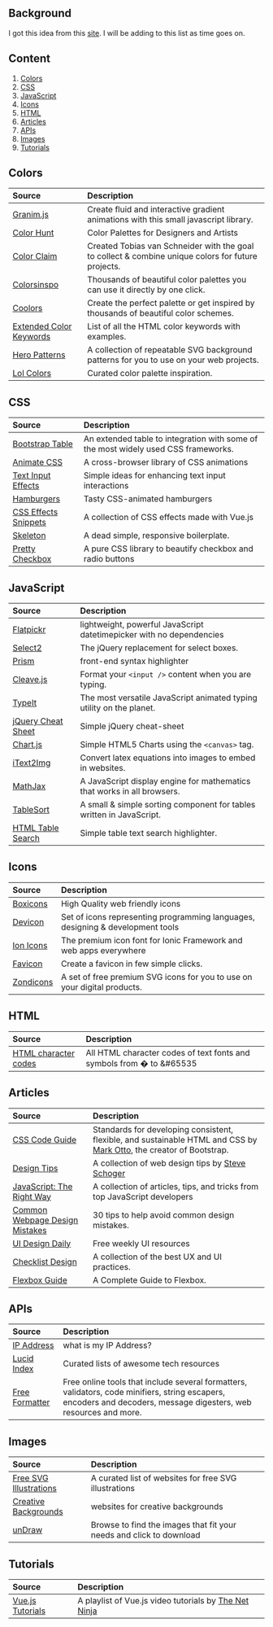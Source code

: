 ## Background

I got this idea from this [site](https://webdevresources.info/colors). I will be adding to this list as time goes on.

## Content
1. [Colors](#colors)
2. [CSS](#css)
3. [JavaScript](#javascript)
4. [Icons](#icons)
5. [HTML](#html)
6. [Articles](#articles)
7. [APIs](#apis)
8. [Images](#images)
9. [Tutorials](#tutorials)

## Colors

Source | Description
:--- | :---
[Granim.js](https://github.com/sarcadass/granim.js) | Create fluid and interactive gradient animations with this small javascript library.
[Color Hunt](https://colorhunt.co/) | Color Palettes for Designers and Artists
[Color Claim](https://www.vanschneider.com/colors) | Created Tobias van Schneider with the goal to collect & combine unique colors for future projects.
[Colorsinspo](https://colorsinspo.com/) | Thousands of beautiful color palettes you can use it directly by one click.
[Coolors](https://coolors.co/) | Create the perfect palette or get inspired by thousands of beautiful color schemes.
[Extended Color Keywords](https://drafts.csswg.org/css-color-3/#svg-color) | List of all the HTML color keywords with examples.
[Hero Patterns](http://www.heropatterns.com/) | A collection of repeatable SVG background patterns for you to use on your web projects.
[Lol Colors](https://www.webdesignrankings.com/resources/lolcolors/) | Curated color palette inspiration.


## CSS

Source | Description
:--- | :---
[Bootstrap Table](https://bootstrap-table.com/docs/getting-started/introduction/) | An extended table to integration with some of the most widely used CSS frameworks.
[Animate CSS](https://daneden.github.io/animate.css/) | A cross-browser library of CSS animations
[Text Input Effects](https://tympanus.net/Development/TextInputEffects/index.html) | Simple ideas for enhancing text input interactions
[Hamburgers](https://jonsuh.com/hamburgers/) | Tasty CSS-animated hamburgers
[CSS Effects Snippets](https://emilkowalski.github.io/css-effects-snippets/) | A collection of CSS effects made with Vue.js
[Skeleton](http://getskeleton.com/) | A dead simple, responsive boilerplate.
[Pretty Checkbox](https://lokesh-coder.github.io/pretty-checkbox/) | A pure CSS library to beautify checkbox and radio buttons

## JavaScript

Source | Description
:--- | :---
[Flatpickr](https://flatpickr.js.org/) | lightweight, powerful JavaScript datetimepicker with no dependencies
[Select2](https://select2.org/) | The jQuery replacement for select boxes.
[Prism](https://prismjs.com/) | front-end syntax highlighter
[Cleave.js](https://nosir.github.io/cleave.js/) | Format your ```<input />``` content when you are typing.
[TypeIt](https://typeitjs.com/) | The most versatile JavaScript animated typing utility on the planet.
[jQuery Cheat Sheet](https://websitesetup.org/wp-content/uploads/2017/01/wsu-jquery-cheat-sheet.pdf) | Simple jQuery cheat-sheet
[Chart.js](https://www.chartjs.org/docs/latest/) | Simple HTML5 Charts using the ```<canvas>``` tag.
[iText2Img](http://www.sciweavers.org/free-online-latex-equation-editor) | Convert latex equations into images to embed in websites.
[MathJax](https://www.mathjax.org/) | A JavaScript display engine for mathematics that works in all browsers.
[TableSort](https://github.com/tristen/tablesort) | A small & simple sorting component for tables written in JavaScript.
[HTML Table Search](https://github.com/niksofteng/html-table-search-js) | Simple table text search highlighter.

## Icons

Source | Description
:--- | :---
[Boxicons](https://boxicons.com/) | High Quality web friendly icons
[Devicon](https://konpa.github.io/devicon/) | Set of icons representing programming languages, designing & development tools
[Ion Icons](https://ionicons.com/) | The premium icon font for Ionic Framework and web apps everywhere
[Favicon](https://favicon.io/favicon-generator/) | Create a favicon in few simple clicks.
[Zondicons](http://www.zondicons.com/icons.html) | A set of free premium SVG icons for you to use on your digital products.

## HTML

Source | Description
:--- | :---
[HTML character codes](https://www.rapidtables.com/web/html/html-codes.html) | All HTML character codes of text fonts and symbols from &#0; to &#65535

## Articles

Source | Description
:--- | :---
[CSS Code Guide](https://codeguide.co/) | Standards for developing consistent, flexible, and sustainable HTML and CSS by [Mark Otto](https://mdo.fm/), the creator of Bootstrap.
[Design Tips](https://twitter.com/i/events/994601867987619840) | A collection of web design tips by [Steve Schoger](https://twitter.com/steveschoger)
[JavaScript: The Right Way](https://jstherightway.org/) | A collection of articles, tips, and tricks from top JavaScript developers
[Common Webpage Design Mistakes](http://blog-en.tilda.cc/articles-website-design-mistakes) | 30 tips to help avoid common design mistakes.
[UI Design Daily](https://uidesigndaily.com/) | Free weekly UI resources
[Checklist Design](https://www.checklist.design/) | A collection of the best UX and UI practices.
[Flexbox Guide](https://css-tricks.com/snippets/css/a-guide-to-flexbox/) | A Complete Guide to Flexbox.


## APIs

Source | Description
:--- | :---
[IP Address](http://ip4.me/) | what is my IP Address?
[Lucid Index](https://lucidindex.com/) | Curated lists of awesome tech resources
[Free Formatter](https://www.freeformatter.com/) | Free online tools that include several formatters, validators, code minifiers, string escapers, encoders and decoders, message digesters, web resources and more.

## Images

Source | Description
:--- | :---
[Free SVG Illustrations](https://wweb.dev/resources/free-svg-illustrations) | A curated list of websites for free SVG illustrations
[Creative Backgrounds](https://wweb.dev/resources/creative-backgrounds) | websites for creative backgrounds
[unDraw](https://undraw.co/illustrations) | Browse to find the images that fit your needs and click to download

## Tutorials

Source | Description
:--- | :---
[Vue.js Tutorials](https://www.youtube.com/playlist?list=PL4cUxeGkcC9gQcYgjhBoeQH7wiAyZNrYa) | A playlist of Vue.js video tutorials by [The Net Ninja](https://www.youtube.com/channel/UCW5YeuERMmlnqo4oq8vwUpg)



<script>

  $(document).ready(function() {
    sortTables();
  });


  function sortTables() {
    var tables = $('table');
    var size = tables.length;

    for (var count = 0; count < size; count++) {
      var table = tables[count];
      var rows = $(table).find('tbody tr');
      rows = sortRows(rows);
      $(table).find('tbody').html(rows);
    }


  }

  function sortRows(rows) {

    rows.sort(function (a, b) {
      var nameA = $(a).find('td a').first().text().toUpperCase();
      var nameA = $(b).find('td a').first().text().toUpperCase();
      return (nameA < nameB) ? -1 : 1;
    });

    return rows;
  }


</script>














